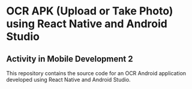 # OCR APK (Upload or Take Photo) using React Native and Android Studio

## Activity in Mobile Development 2

This repository contains the source code for an OCR Android application developed using React Native and Android Studio.
